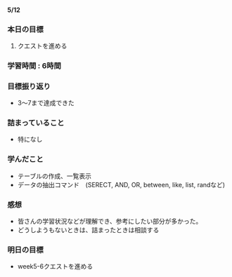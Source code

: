 #### 5/12
### 本日の目標
1. クエストを進める
### 学習時間 : 6時間
### 目標振り返り
- 3～7まで達成できた
### 詰まっていること
- 特になし
### 学んだこと
- テーブルの作成、一覧表示
- データの抽出コマンド　(SERECT, AND, OR, between, like, list, randなど) 
### 感想
- 皆さんの学習状況などが理解でき、参考にしたい部分が多かった。
- どうしようもないときは、詰まったときは相談する
### 明日の目標
- week5-6クエストを進める
